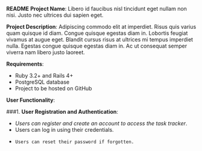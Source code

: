 **README**
**Project Name**:  Libero id faucibus nisl tincidunt eget nullam non nisi. Justo nec ultrices dui sapien eget.

**Project Description**:  Adipiscing commodo elit at imperdiet. Risus quis varius quam quisque id diam. Congue quisque egestas diam in. Lobortis feugiat vivamus at augue eget. Blandit cursus risus at ultrices mi tempus imperdiet nulla. Egestas congue quisque egestas diam in. Ac ut consequat semper viverra nam libero justo laoreet.

**Requirements**:

- Ruby 3.2+ and Rails 4+
- PostgreSQL database
- Project to be hosted on GitHub

**User Functionality**:

###1. **User Registration and Authentication**:
   + *Users can register and create an account to access the task tracker*.
   + Users can log in using their credentials.
   - ```Users can reset their password if forgotten.```
